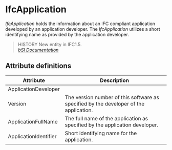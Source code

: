 IfcApplication
==============
_IfcApplication_ holds the information about an IFC compliant application
developed by an application developer. The _IfcApplication_ utilizes a short
identifying name as provided by the application developer.  
  
> HISTORY  New entity in IFC1.5.  
[ _bSI
Documentation_](https://standards.buildingsmart.org/IFC/DEV/IFC4_2/FINAL/HTML/schema/ifcutilityresource/lexical/ifcapplication.htm)


Attribute definitions
---------------------
| Attribute             | Description                                                                           |
|-----------------------|---------------------------------------------------------------------------------------|
| ApplicationDeveloper  |                                                                                       |
| Version               | The version number of this software as specified by the developer of the application. |
| ApplicationFullName   | The full name of the application as specified by the application developer.           |
| ApplicationIdentifier | Short identifying name for the application.                                           |

